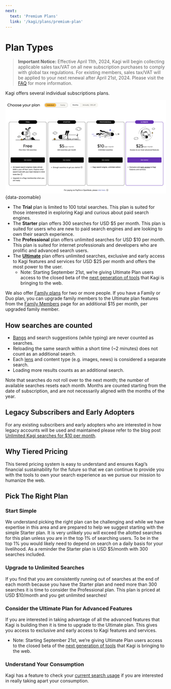 ```yaml
---
next:
  text: 'Premium Plans'
  link: '/kagi/plans/premium-plan'
---
```


# Plan Types

> **Important Notice:** Effective April 11th, 2024, Kagi will begin collecting applicable sales tax/VAT on all new subscription purchases to comply with global tax regulations. For existing members, sales tax/VAT will be applied to your next renewal after April 21st, 2024. Please visit the [FAQ](../faq/sales-tax-vat.md) for more information.



Kagi offers several individual subscriptions plans.

![Individual Plans](media/individual_plans.png){data-zoomable}

* The **Trial** plan is limited to 100 total searches. This plan is suited for those interested in exploring Kagi and curious about paid search engines.
* The **Starter** plan offers 300 searches for USD $5 per month. This plan is suited for users who are new to paid search engines and are looking to own their search experience.
* The **Professional** plan offers unlimited searches for USD $10 per month. This plan is suited for internet professionals and developers who are prolific and advanced search users.
* The [**Ultimate**](./ultimate-plan.md) plan offers unlimited searches, exclusive and early access to Kagi features and services for USD $25 per month and offers the most power to the user.
  * Note: Starting September 21st, we’re giving Ultimate Plan users access to the closed beta of the [next generation of tools](../ai/assistant.md) that Kagi is bringing to the web.

We also offer [Family plans](./family-plan.md) for two or more people. If you have a Family or Duo plan, you can upgrade family members to the Ultimate plan features from the [Family Members](https://kagi.com/settings?p=account_members) page for an additional $15 per month, per upgraded family member.

## How searches are counted

* [Bangs](../features/bangs.md) and search suggestions (while typing) are never counted as searches.
* Reloading the same search within a short time (~2 minutes) does not count as an additional search.
* Each [lens](../features/lenses.md) and content type (e.g. images, news) is considered a separate search.
* Loading more results counts as an additional search.

Note that searches do not roll over to the next month; the number of available searches resets each month. Months are counted starting from the date of subscription, and are not necessarily aligned with the months of the year.

## Legacy Subscribers and Early Adopters

For any existing subscribers and early adopters who are interested in how legacy accounts will be used and maintained please refer to the blog post [Unlimited Kagi searches for $10 per month](https://blog.kagi.com/unlimited-searches-for-10).

## Why Tiered Pricing

This tiered pricing system is easy to understand and ensures Kagi’s financial sustainability for the future so that we can continue to provide you with the tools to own your search experience as we pursue our mission to humanize the web.

## Pick The Right Plan

### Start Simple

We understand picking the right plan can be challenging and while we have expertise in this area and are prepared to help we suggest starting with the simple Starter plan. It is very unlikely you will exceed the allotted searches for this plan unless you are in the top 1% of searching users. To be in the top 1% you would likely need to depend on search on a daily basis for your livelihood. As a reminder the Starter plan is USD $5/month with 300 searches included.

### Upgrade to Unlimited Searches

If you find that you are consistently running out of searches at the end of each month because you have the Starter plan and need more than 300 searches it is time to consider the Professional plan. This plan is priced at USD $10/month and you get unlimited searches!

### Consider the Ultimate Plan for Advanced Features

If you are interested in taking advantage of all the advanced features that Kagi is building then it is time to upgrade to the Ultimate plan. This gives you access to exclusive and early access to Kagi features and services.
  * Note: Starting September 21st, we’re giving Ultimate Plan users access to the closed beta of the [next generation of tools](../ai/assistant.md) that Kagi is bringing to the web.

### Understand Your Consumption

Kagi has a feature to check your [current search usage](https://kagi.com/settings?p=consumption) if you are interested in really taking apart your consumption.
